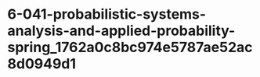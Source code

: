 # 6-041-probabilistic-systems-analysis-and-applied-probability-spring_1762a0c8bc974e5787ae52ac8d0949d1